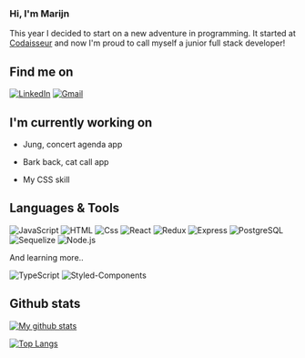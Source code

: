 ### Hi, I'm Marijn

This year I decided to start on a new adventure in programming. It started at [Codaisseur](https://codaisseur.com/) and now I'm proud to call myself a junior full stack developer! 

## Find me on
<p>
  <a href="https://www.linkedin.com/in/marijn-verbiesen"><img alt="LinkedIn" src="https://img.shields.io/badge/LinkedIn-0A66C2?logo=linkedIn&logoColor=white&style=for-the-badge"     /><a>
  <a href="mailto:marijnverbiesen@gmail.com"><img alt="Gmail" src="https://img.shields.io/badge/Gmail-EA4335?logo=gmail&logoColor=white&style=for-the-badge" /></a>
  </p>
    
## I'm currently working on
- Jung, concert agenda app
- Bark back, cat call app

- My CSS skill

## Languages & Tools

  <p>
  <img alt="JavaScript" src="https://img.shields.io/badge/JavaScript-F7DF1E?logo=javascript&logoColor=white&style=for-the-badge" />
  <img alt="HTML" src="https://img.shields.io/badge/HTML-E34F26?logo=html5&logoColor=white&style=for-the-badge" />
  <img alt="Css" src="https://img.shields.io/badge/CSS-1572B6?logo=css3&logoColor=white&style=for-the-badge" />
  <img alt="React" src="https://img.shields.io/badge/React-61DAFB?logo=react&logoColor=white&style=for-the-badge" />
  <img alt="Redux" src="https://img.shields.io/badge/Redux-764ABC?logo=redux&logoColor=white&style=for-the-badge" />
  <img alt="Express" src="https://img.shields.io/badge/Express-000000?logo=express&logoColor=white&style=for-the-badge" />
  <img alt="PostgreSQL" src="https://img.shields.io/badge/PostgreSQL-4169E1?logo=postgresql&logoColor=white&style=for-the-badge" />
  <img alt="Sequelize" src="https://img.shields.io/badge/Sequelize-52B0E7?logo=sequelize&logoColor=white&style=for-the-badge" />
  <img alt="Node.js" src="https://img.shields.io/badge/Node.js-339933?logo=node.js&logoColor=white&style=for-the-badge" />
  
And learning more..
  <p>
  <img alt="TypeScript" src="https://img.shields.io/badge/Typescript-3178C6?logo=typescript&logoColor=white&style=for-the-badge" />
  <img alt="Styled-Components" src="https://img.shields.io/badge/styled-components-DB7093?logo=styled-components&logoColor=white&style=for-the-badge" />
  </p> 
  </p>

## Github stats

[![My github stats](https://github-readme-stats.vercel.app/api?username=marijn-v)](https://github.com/marijn-v)

[![Top Langs](https://github-readme-stats.vercel.app/api/top-langs/?username=marijn-v&layout=compact)](https://github.com/marijn-v)



<!--
**marijn-v/marijn-v** is a ✨ _special_ ✨ repository because its `README.md` (this file) appears on your GitHub profile.
Reference
https://yushi95.medium.com/how-to-create-a-beautiful-readme-for-your-github-profile-36957caa711c
-->
